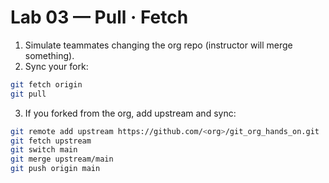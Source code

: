 
# Lab 03 — Pull · Fetch

1) Simulate teammates changing the org repo (instructor will merge something).
2) Sync your fork:
```bash
git fetch origin
git pull
```
3) If you forked from the org, add upstream and sync:
```bash
git remote add upstream https://github.com/<org>/git_org_hands_on.git
git fetch upstream
git switch main
git merge upstream/main
git push origin main
```
